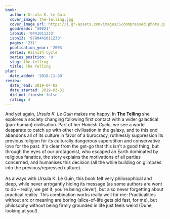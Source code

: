 ```yaml
---
book:
  author: Ursula K. Le Guin
  cover_image: the-telling.jpg
  cover_image_url: https://i.gr-assets.com/images/S/compressed.photo.goodreads.com/books/1309203290l/59921._SX98_.jpg
  goodreads: '59921'
  isbn10: '0441011233'
  isbn13: '9780441011230'
  pages: '231'
  publication_year: '2003'
  series: Hainish Cycle
  series_position: '8'
  slug: the-telling
  title: The Telling
plan:
  date_added: '2018-11-30'
review:
  date_read: 2019-04-02
  date_started: 2019-03-31
  did_not_finish: false
  rating: 4
---
```


And yet again, *Ursula K. Le Guin* makes me happy. In **The Telling** she explores a society changing following first contact with a wider galactical (pan-human) civilisation. Part of her *Hainish Cycle*, we see a world desparate to catch up with other civilisation in the galaxy, and to this end abandons all of its culture in favor of a burocracy, ruthlessly suppression its previous religion for its culturally dangerous superstition and conservative love for the past. It's clear from the get-go that this isn't a good thing, but through the eyes of our protagonist, who escaped an Earth dominated by religious fanatics, the story explains the motivations of all parties concerned, and humanises this decision (all the while building on glimpses into the previous/repressed culture).<br /><br />As always with Ursula K. Le Guin, this book felt very philosophical and deep, while never arrogantly hiding its message (as some authors are wont to do – really, we get it, you're being clever), but also never forgetting about practical reality. This combination works really well for me: Practicalities without arc or meaning are boring (slice-of-life gets old fast, for me), but philosophy without being firmly grounded in life just feels weird (Dune, looking at you!).
